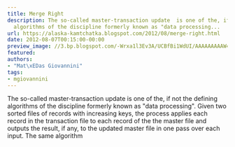 ```yaml
---
title: Merge Right
description: The so-called master-transaction update  is one of the, if not the  defining
  algorithms of the discipline formerly known as "data processing...
url: https://alaska-kamtchatka.blogspot.com/2012/08/merge-right.html
date: 2012-08-07T00:15:00-00:00
preview_image: //3.bp.blogspot.com/-Wrxa1l3Ev3A/UCBfBi1WdUI/AAAAAAAAAW4/4BANy3yEHsc/w1200-h630-p-k-no-nu/sets.png
featured:
authors:
- "Mat\xEDas Giovannini"
tags:
- mgiovannini
---
```


The so-called master-transaction update is one of the, if not the defining algorithms of the discipline formerly known as &quot;data processing&quot;. Given two sorted files of records with increasing keys, the process applies each record in the transaction file to each record of the the master file and outputs the result, if any, to the updated master file in one pass over each input. The same algorithm 
